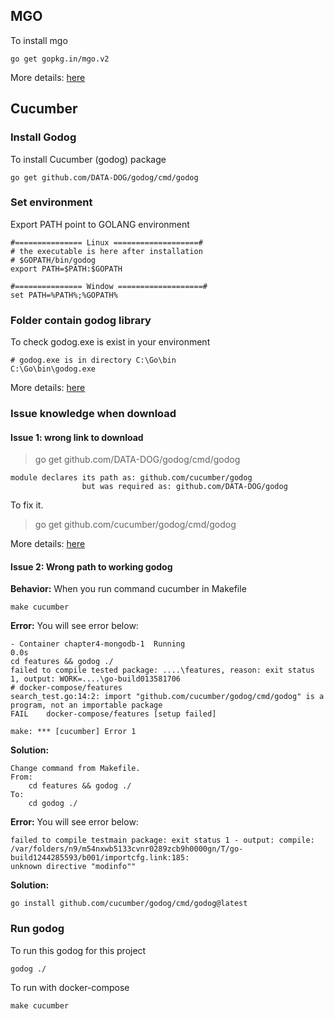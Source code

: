 ## MGO
To install mgo
```
go get gopkg.in/mgo.v2 
```
More details: [here](https://github.com/tobyzxj/mgo)

## Cucumber
### Install Godog
To install Cucumber (godog) package
```
go get github.com/DATA-DOG/godog/cmd/godog
```

### Set environment
Export PATH point to GOLANG environment
```
#=============== Linux ===================#
# the executable is here after installation
# $GOPATH/bin/godog
export PATH=$PATH:$GOPATH

#=============== Window ===================#
set PATH=%PATH%;%GOPATH%

```
### Folder contain godog library
To check godog.exe is exist in your environment
```
# godog.exe is in directory C:\Go\bin
C:\Go\bin\godog.exe
```
More details: [here](https://techblog.fexcofts.com/2019/08/09/go-and-test-cucumber/)


### Issue knowledge when download
#### Issue 1: wrong link to download
> go get github.com/DATA-DOG/godog/cmd/godog
```
module declares its path as: github.com/cucumber/godog
                but was required as: github.com/DATA-DOG/godog
```
To fix it.
> go get github.com/cucumber/godog/cmd/godog

More details: [here](https://github.com/cucumber/godog/issues/211)

#### Issue 2: Wrong path to working godog

**Behavior:** When you run command cucumber in Makefile
```
make cucumber
```

**Error:** You will see error below:
```
- Container chapter4-mongodb-1  Running                                                                                                                                                                                                0.0s
cd features && godog ./
failed to compile tested package: ....\features, reason: exit status 1, output: WORK=....\go-build013581706
# docker-compose/features
search_test.go:14:2: import "github.com/cucumber/godog/cmd/godog" is a program, not an importable package
FAIL    docker-compose/features [setup failed]

make: *** [cucumber] Error 1
```
**Solution:**
```
Change command from Makefile.
From:
    cd features && godog ./
To: 
    cd godog ./
```

**Error:** You will see error below:
```
failed to compile testmain package: exit status 1 - output: compile: 
/var/folders/n9/m54nxwb5133cvnr0289zcb9h0000gn/T/go-build1244285593/b001/importcfg.link:185:
unknown directive "modinfo""
```

**Solution:**
```
go install github.com/cucumber/godog/cmd/godog@latest
```

### Run godog
To run this godog for this project
```
godog ./
```

To run with docker-compose
```
make cucumber
```

